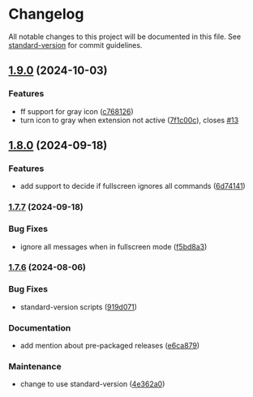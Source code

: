 # Changelog

All notable changes to this project will be documented in this file. See [standard-version](https://github.com/conventional-changelog/standard-version) for commit guidelines.

## [1.9.0](https://github.com/drodil/youtube_auto_pause/compare/v1.8.0...v1.9.0) (2024-10-03)


### Features

* ff support for gray icon ([c768126](https://github.com/drodil/youtube_auto_pause/commit/c768126311a7f16a3cc402d0d3a315805c9957b2))
* turn icon to gray when extension not active ([7f1c00c](https://github.com/drodil/youtube_auto_pause/commit/7f1c00c003b68140e41610c19385cae52611c3be)), closes [#13](https://github.com/drodil/youtube_auto_pause/issues/13)

## [1.8.0](https://github.com/drodil/youtube_auto_pause/compare/v1.7.7...v1.8.0) (2024-09-18)


### Features

* add support to decide if fullscreen ignores all commands ([6d74141](https://github.com/drodil/youtube_auto_pause/commit/6d74141c307a27f6000fc24b36c09127a3f949ac))

### [1.7.7](https://github.com/drodil/youtube_auto_pause/compare/v1.7.6...v1.7.7) (2024-09-18)


### Bug Fixes

* ignore all messages when in fullscreen mode ([f5bd8a3](https://github.com/drodil/youtube_auto_pause/commit/f5bd8a3d04c9a4600158739ba81d03084a589aa0))

### [1.7.6](https://github.com/drodil/youtube_auto_pause/compare/v1.7.5...v1.7.6) (2024-08-06)


### Bug Fixes

* standard-version scripts ([919d071](https://github.com/drodil/youtube_auto_pause/commit/919d07151ddf642dc93611310add10c32cf812f2))


### Documentation

* add mention about pre-packaged releases ([e6ca879](https://github.com/drodil/youtube_auto_pause/commit/e6ca879ea8f5f2492ec536222a7dccd7cc2e5a10))


### Maintenance

* change to use standard-version ([4e362a0](https://github.com/drodil/youtube_auto_pause/commit/4e362a0f0f7295008f210084104b3b5aa3b2009f))
